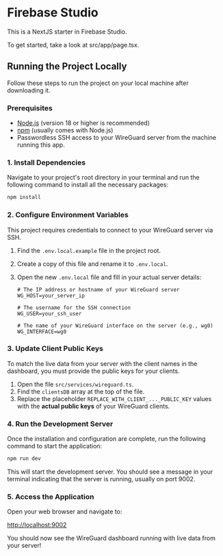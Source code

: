 # Firebase Studio

This is a NextJS starter in Firebase Studio.

To get started, take a look at src/app/page.tsx.

## Running the Project Locally

Follow these steps to run the project on your local machine after downloading it.

### Prerequisites

- [Node.js](https://nodejs.org/) (version 18 or higher is recommended)
- [npm](https://www.npmjs.com/) (usually comes with Node.js)
- Passwordless SSH access to your WireGuard server from the machine running this app.

### 1. Install Dependencies

Navigate to your project's root directory in your terminal and run the following command to install all the necessary packages:

```bash
npm install
```

### 2. Configure Environment Variables

This project requires credentials to connect to your WireGuard server via SSH.

1.  Find the `.env.local.example` file in the project root.
2.  Create a copy of this file and rename it to `.env.local`.
3.  Open the new `.env.local` file and fill in your actual server details:

    ```env
    # The IP address or hostname of your WireGuard server
    WG_HOST=your_server_ip

    # The username for the SSH connection
    WG_USER=your_ssh_user

    # The name of your WireGuard interface on the server (e.g., wg0)
    WG_INTERFACE=wg0
    ```

### 3. Update Client Public Keys

To match the live data from your server with the client names in the dashboard, you must provide the public keys for your clients.

1.  Open the file `src/services/wireguard.ts`.
2.  Find the `clientsDB` array at the top of the file.
3.  Replace the placeholder `REPLACE_WITH_CLIENT_..._PUBLIC_KEY` values with the **actual public keys** of your WireGuard clients.

### 4. Run the Development Server

Once the installation and configuration are complete, run the following command to start the application:

```bash
npm run dev
```

This will start the development server. You should see a message in your terminal indicating that the server is running, usually on port 9002.

### 5. Access the Application

Open your web browser and navigate to:

[http://localhost:9002](http://localhost:9002)

You should now see the WireGuard dashboard running with live data from your server!
